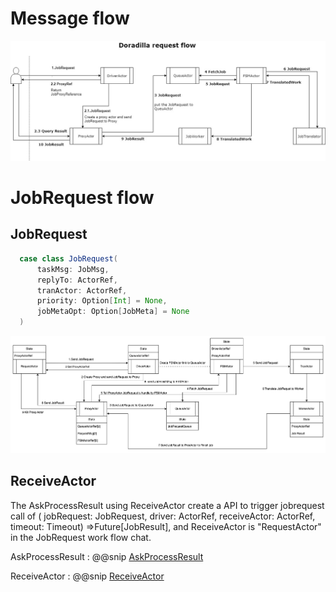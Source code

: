 # Message flow

![msgflow](./msgflow.jpg)


# JobRequest flow

## JobRequest
```Scala
  case class JobRequest(
      taskMsg: JobMsg,
      replyTo: ActorRef,
      tranActor: ActorRef,
      priority: Option[Int] = None,
      jobMetaOpt: Option[JobMeta] = None
  )
```

![JobMessage flow](./driver.png)


## ReceiveActor

The AskProcessResult using ReceiveActor create a API to trigger jobrequest call of
( jobRequest: JobRequest,
driver: ActorRef,
receiveActor: ActorRef,
timeout: Timeout) =>Future[JobResult], and ReceiveActor is "RequestActor" in the JobRequest work flow chat.

AskProcessResult
: @@snip [AskProcessResult](./code/AskProcessResult.scala)

ReceiveActor
: @@snip [ReceiveActor](./code/ReceiveActor.scala)


